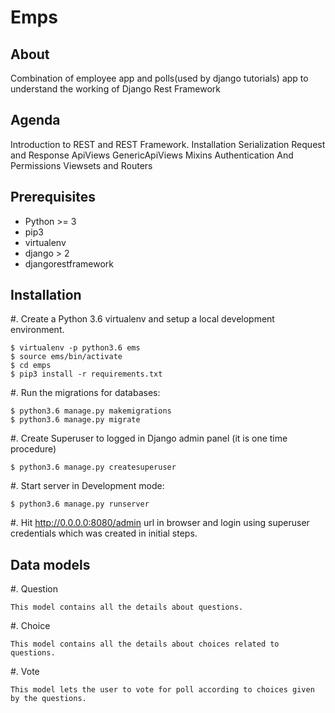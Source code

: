 Emps
========================================

About
-----
Combination of employee app and polls(used by django tutorials) app to understand the working of Django Rest Framework

Agenda
-------------

Introduction to REST and REST Framework.
Installation
Serialization
Request and Response
ApiViews
GenericApiViews
Mixins
Authentication And Permissions
Viewsets and Routers


Prerequisites
-------------

- Python >= 3
- pip3
- virtualenv
- django > 2
- djangorestframework

Installation
------------

#. Create a Python 3.6 virtualenv and setup a local development environment.

    $ virtualenv -p python3.6 ems
    $ source ems/bin/activate
    $ cd emps
    $ pip3 install -r requirements.txt


#. Run the migrations for databases:

    $ python3.6 manage.py makemigrations
    $ python3.6 manage.py migrate

#. Create Superuser to logged in Django admin panel (it is one time procedure)

    $ python3.6 manage.py createsuperuser

#. Start server in Development mode:

    $ python3.6 manage.py runserver


#. Hit http://0.0.0.0:8080/admin url in browser and login using superuser credentials which was created in initial steps.


Data models
-----------

#. Question
    
    This model contains all the details about questions.

#. Choice

	This model contains all the details about choices related to questions.

#. Vote

	This model lets the user to vote for poll according to choices given by the questions.





